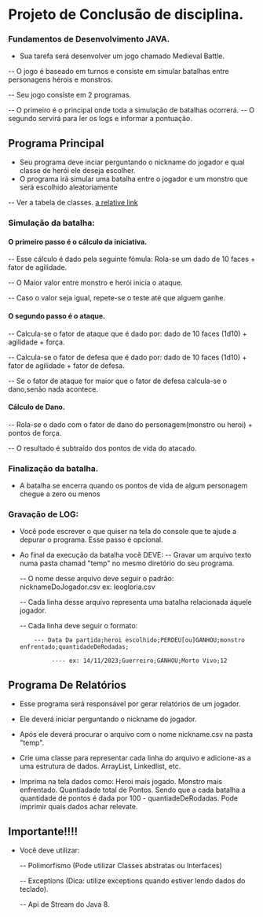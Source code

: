 # Projeto de Conclusão de disciplina.
### Fundamentos de Desenvolvimento JAVA.

- Sua tarefa será desenvolver um jogo chamado Medieval Battle.

-- O jogo é baseado em turnos e consiste em simular batalhas entre personagens hérois e monstros.


-- Seu jogo consiste em 2 programas.

-- O primeiro é o principal onde toda a simulação de batalhas ocorrerá.
-- O segundo servirá para ler os logs e informar a pontuação.


## Programa Principal
- Seu programa deve inciar perguntando o nickname do jogador e qual classe de herói ele deseja escolher.
- O programa irá simular uma batalha entre o jogador e um monstro que será escolhido aleatoriamente 
     
-- Ver a tabela de classes. [a relative link](other_file.md)


### Simulação da batalha:
#### O primeiro passo é o cálculo da iniciativa.

-- Esse cálculo é dado pela seguinte fómula: Rola-se um dado de 10 faces + fator de agilidade.

-- O Maior valor entre monstro e herói inicia o ataque.

-- Caso o valor seja igual, repete-se o teste até que alguem ganhe.

#### O segundo passo é o ataque.

-- Calcula-se o fator de ataque que é dado por: dado de 10 faces (1d10) + agilidade + força.

-- Calcula-se o fator de defesa que é dado por: dado de 10 faces (1d10) + fator de agilidade + fator de defesa.

-- Se o fator de ataque for maior que o fator de defesa calcula-se o dano,senão nada acontece.

#### Cálculo de Dano.

-- Rola-se o dado com o fator de dano do personagem(monstro ou heroi) + pontos de força. 

-- O resultado é subtraído dos pontos de vida do atacado.

### Finalização da batalha.

- A batalha se encerra quando os pontos de vida de algum personagem chegue a zero ou menos

### Gravação de LOG:
- Você pode escrever o que quiser na tela do console que te ajude a depurar o programa. Esse passo é opcional.
- Ao final da execução da batalha você DEVE: 
     -- Gravar um arquivo texto numa pasta chamad "temp" no mesmo diretório do seu programa.

     -- O nome desse arquivo deve seguir o padrão: nicknameDoJogador.csv ex: leogloria.csv 

     -- Cada linha desse arquivo representa uma batalha relacionada áquele jogador. 

     -- Cada linha deve seguir o formato:

          --- Data Da partida;heroi escolhido;PERDEU[ou]GANHOU;monstro enfrentado;quantidadeDeRodadas;

               ---- ex: 14/11/2023;Guerreiro;GANHOU;Morto Vivo;12

## Programa De Relatórios
- Esse programa será responsável por gerar relatórios de um jogador.

- Ele deverá iniciar perguntando o nickname do jogador.

- Após ele deverá procurar o arquivo com o nome nickname.csv na pasta "temp".

- Crie uma classe para representar cada linha do arquivo e adicione-as a uma estrutura de dados. ArrayList, Linkedlist, etc.

- Imprima na tela dados como:
     Heroi mais jogado.
     Monstro mais enfrentado.
     Quantiadade total de Pontos. Sendo que a cada batalha a quantidade de pontos é dada por 100 - quantiadeDeRodadas.
     Pode imprimir quais dados achar relevate.


## Importante!!!!
- Você deve utilizar:

     -- Polimorfismo (Pode utilizar Classes abstratas ou Interfaces)

     -- Exceptions (Dica: utilize exceptions quando estiver lendo dados 
     do teclado).

     -- Api de Stream do Java 8.







